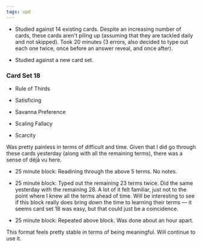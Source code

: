 ```yaml
---
tags: upd
---
```


* Studied against 14 existing cards. Despite an increasing number of cards, these cards aren't piling up (assuming that they are tackled daily and not skipped). Took 20 minutes (3 errors, also decided to type out each one twice, once before an answer reveal, and once after).

* Studied against a new card set.

### Card Set 18

* Rule of Thirds

* Satisficing

* Savanna Preference

* Scaling Fallacy

* Scarcity

Was pretty painless in terms of difficult and time. Given that I did go through these cards yesterday (along with all the remaining terms), there was a sense of déjà vu here. 

* 25 minute block: Readining through the above 5 terms. No notes.

* 25 minute block: Typed out the remaining 23 terms twice. Did the same yesterday with the remaining 28. A lot of it felt familiar, just not to the point where I knew all the terms ahead of time. Will be interesting to see if this block really does bring down the time to learning their terms — it seems card set 18 was easy, but that could just be a coincidence.

* 25 minute block: Repeated above block. Was done about an hour apart.

This format feels pretty stable in terms of being meaningful. Will continue to use it. 
